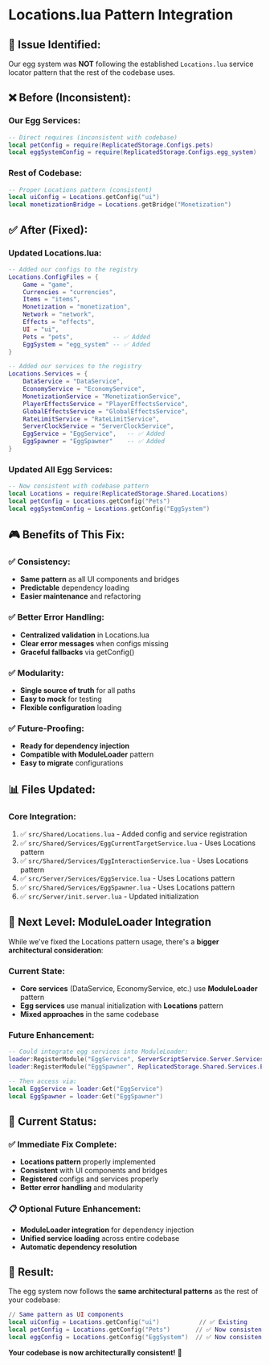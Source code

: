 # Locations.lua Pattern Integration

## **🎯 Issue Identified:**

Our egg system was **NOT** following the established `Locations.lua` service locator pattern that the rest of the codebase uses.

## **❌ Before (Inconsistent):**

### **Our Egg Services:**
```lua
-- Direct requires (inconsistent with codebase)
local petConfig = require(ReplicatedStorage.Configs.pets)
local eggSystemConfig = require(ReplicatedStorage.Configs.egg_system)
```

### **Rest of Codebase:**
```lua
-- Proper Locations pattern (consistent)
local uiConfig = Locations.getConfig("ui")
local monetizationBridge = Locations.getBridge("Monetization")
```

## **✅ After (Fixed):**

### **Updated Locations.lua:**
```lua
-- Added our configs to the registry
Locations.ConfigFiles = {
    Game = "game",
    Currencies = "currencies", 
    Items = "items",
    Monetization = "monetization",
    Network = "network",
    Effects = "effects",
    UI = "ui",
    Pets = "pets",           -- ✅ Added
    EggSystem = "egg_system" -- ✅ Added
}

-- Added our services to the registry
Locations.Services = {
    DataService = "DataService",
    EconomyService = "EconomyService", 
    MonetizationService = "MonetizationService",
    PlayerEffectsService = "PlayerEffectsService",
    GlobalEffectsService = "GlobalEffectsService",
    RateLimitService = "RateLimitService",
    ServerClockService = "ServerClockService",
    EggService = "EggService",   -- ✅ Added
    EggSpawner = "EggSpawner"    -- ✅ Added
}
```

### **Updated All Egg Services:**
```lua
-- Now consistent with codebase pattern
local Locations = require(ReplicatedStorage.Shared.Locations)
local petConfig = Locations.getConfig("Pets")
local eggSystemConfig = Locations.getConfig("EggSystem")
```

## **🎮 Benefits of This Fix:**

### **✅ Consistency:**
- **Same pattern** as all UI components and bridges
- **Predictable** dependency loading
- **Easier maintenance** and refactoring

### **✅ Better Error Handling:**
- **Centralized validation** in Locations.lua
- **Clear error messages** when configs missing
- **Graceful fallbacks** via getConfig()

### **✅ Modularity:**
- **Single source of truth** for all paths
- **Easy to mock** for testing
- **Flexible configuration** loading

### **✅ Future-Proofing:**
- **Ready for dependency injection**
- **Compatible with ModuleLoader** pattern
- **Easy to migrate** configurations

## **📊 Files Updated:**

### **Core Integration:**
1. ✅ `src/Shared/Locations.lua` - Added config and service registration
2. ✅ `src/Shared/Services/EggCurrentTargetService.lua` - Uses Locations pattern
3. ✅ `src/Shared/Services/EggInteractionService.lua` - Uses Locations pattern  
4. ✅ `src/Server/Services/EggService.lua` - Uses Locations pattern
5. ✅ `src/Shared/Services/EggSpawner.lua` - Uses Locations pattern
6. ✅ `src/Server/init.server.lua` - Updated initialization

## **🔄 Next Level: ModuleLoader Integration**

While we've fixed the Locations pattern usage, there's a **bigger architectural consideration**:

### **Current State:**
- **Core services** (DataService, EconomyService, etc.) use **ModuleLoader** pattern
- **Egg services** use manual initialization with **Locations** pattern
- **Mixed approaches** in the same codebase

### **Future Enhancement:**
```lua
-- Could integrate egg services into ModuleLoader:
loader:RegisterModule("EggService", ServerScriptService.Server.Services.EggService)
loader:RegisterModule("EggSpawner", ReplicatedStorage.Shared.Services.EggSpawner)

-- Then access via:
local EggService = loader:Get("EggService")
local EggSpawner = loader:Get("EggSpawner")
```

## **🎯 Current Status:**

### **✅ Immediate Fix Complete:**
- **Locations pattern** properly implemented
- **Consistent** with UI components and bridges
- **Registered** configs and services properly
- **Better error handling** and modularity

### **📋 Optional Future Enhancement:**
- **ModuleLoader integration** for dependency injection
- **Unified service loading** across entire codebase
- **Automatic dependency resolution**

## **🚀 Result:**

The egg system now follows the **same architectural patterns** as the rest of your codebase:

```lua
// Same pattern as UI components
local uiConfig = Locations.getConfig("ui")           // ✅ Existing
local petConfig = Locations.getConfig("Pets")       // ✅ Now consistent
local eggConfig = Locations.getConfig("EggSystem")  // ✅ Now consistent
```

**Your codebase is now architecturally consistent!** 🎯